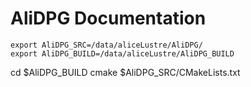AliDPG Documentation
========================



````
export AliDPG_SRC=/data/aliceLustre/AliDPG/
export AliDPG_BUILD=/data/aliceLustre/AliDPG_BUILD
````


cd $AliDPG_BUILD
cmake $AliDPG_SRC/CMakeLists.txt